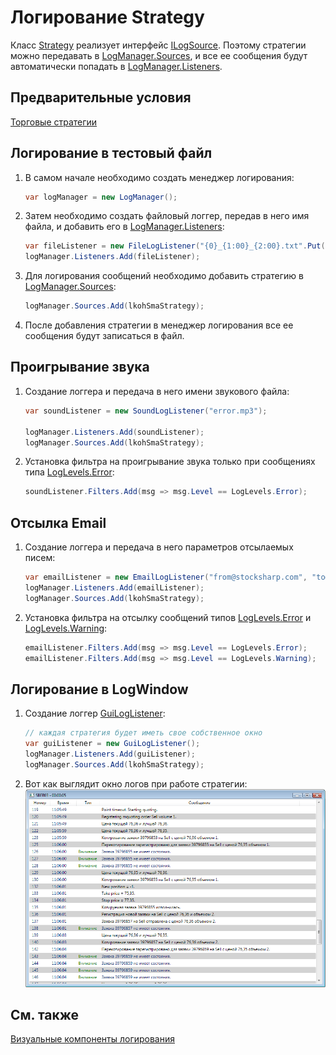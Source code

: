 # Логирование Strategy

Класс [Strategy](xref:StockSharp.Algo.Strategies.Strategy) реализует интерфейс [ILogSource](xref:StockSharp.Logging.ILogSource). Поэтому стратегии можно передавать в [LogManager.Sources](xref:StockSharp.Logging.LogManager.Sources), и все ее сообщения будут автоматически попадать в [LogManager.Listeners](xref:StockSharp.Logging.LogManager.Listeners). 

## Предварительные условия

[Торговые стратегии](../strategies.md)

## Логирование в тестовый файл

1. В самом начале необходимо создать менеджер логирования: 

   ```cs
   var logManager = new LogManager();
   ```
2. Затем необходимо создать файловый логгер, передав в него имя файла, и добавить его в [LogManager.Listeners](xref:StockSharp.Logging.LogManager.Listeners): 

   ```cs
   var fileListener = new FileLogListener("{0}_{1:00}_{2:00}.txt".Put(DateTime.Now.Year, DateTime.Now.Month, DateTime.Now.Day));
   logManager.Listeners.Add(fileListener);
   ```
3. Для логирования сообщений необходимо добавить стратегию в [LogManager.Sources](xref:StockSharp.Logging.LogManager.Sources): 

   ```cs
   logManager.Sources.Add(lkohSmaStrategy);
   ```
4. После добавления стратегии в менеджер логирования все ее сообщения будут записаться в файл. 

## Проигрывание звука

1. Создание логгера и передача в него имени звукового файла: 

   ```cs
   var soundListener = new SoundLogListener("error.mp3");
   						
   logManager.Listeners.Add(soundListener);
   logManager.Sources.Add(lkohSmaStrategy);
   ```
2. Установка фильтра на проигрывание звука только при сообщениях типа [LogLevels.Error](xref:StockSharp.Logging.LogLevels.Error): 

   ```cs
   soundListener.Filters.Add(msg => msg.Level == LogLevels.Error);
   ```

## Отсылка Email

1. Создание логгера и передача в него параметров отсылаемых писем: 

   ```cs
   var emailListener = new EmailLogListener("from@stocksharp.com", "to@stocksharp.com");
   logManager.Listeners.Add(emailListener);
   logManager.Sources.Add(lkohSmaStrategy);
   ```
2. Установка фильтра на отсылку сообщений типов [LogLevels.Error](xref:StockSharp.Logging.LogLevels.Error) и [LogLevels.Warning](xref:StockSharp.Logging.LogLevels.Warning): 

   ```cs
   emailListener.Filters.Add(msg => msg.Level == LogLevels.Error);
   emailListener.Filters.Add(msg => msg.Level == LogLevels.Warning);
   ```

## Логирование в LogWindow

1. Создание логгер [GuiLogListener](xref:StockSharp.Xaml.GuiLogListener): 

   ```cs
   // каждая стратегия будет иметь свое собственное окно
   var guiListener = new GuiLogListener();
   logManager.Listeners.Add(guiListener);
   logManager.Sources.Add(lkohSmaStrategy);
   ```
2. Вот как выглядит окно логов при работе стратегии: ![strategylogging](../../../images/strategy_logging.png)

## См. также

[Визуальные компоненты логирования](../graphical_user_interface/logging.md)
